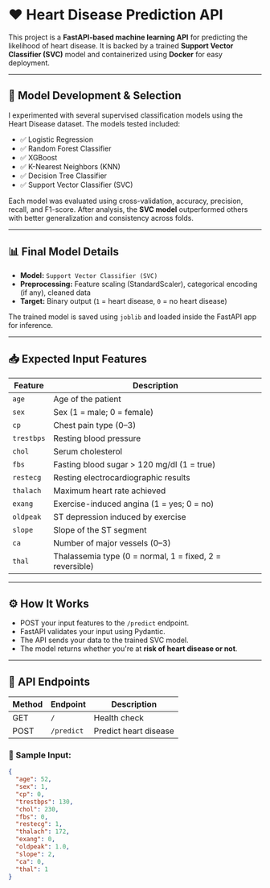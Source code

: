 # ❤️ Heart Disease Prediction API

This project is a **FastAPI-based machine learning API** for predicting the likelihood of heart disease. It is backed by a trained **Support Vector Classifier (SVC)** model and containerized using **Docker** for easy deployment.

---

## 🧠 Model Development & Selection

I experimented with several supervised classification models using the Heart Disease dataset. The models tested included:

- ✅ Logistic Regression  
- ✅ Random Forest Classifier  
- ✅ XGBoost  
- ✅ K-Nearest Neighbors (KNN)  
- ✅ Decision Tree Classifier  
- ✅ Support Vector Classifier (SVC)

Each model was evaluated using cross-validation, accuracy, precision, recall, and F1-score. After analysis, the **SVC model** outperformed others with better generalization and consistency across folds.

---

## 📊 Final Model Details

- **Model:** `Support Vector Classifier (SVC)`
- **Preprocessing:** Feature scaling (StandardScaler), categorical encoding (if any), cleaned data
- **Target:** Binary output (`1` = heart disease, `0` = no heart disease)

The trained model is saved using `joblib` and loaded inside the FastAPI app for inference.

---

## 📥 Expected Input Features

| Feature      | Description                                  |
|--------------|----------------------------------------------|
| `age`        | Age of the patient                           |
| `sex`        | Sex (1 = male; 0 = female)                   |
| `cp`         | Chest pain type (0–3)                        |
| `trestbps`   | Resting blood pressure                       |
| `chol`       | Serum cholesterol                            |
| `fbs`        | Fasting blood sugar > 120 mg/dl (1 = true)   |
| `restecg`    | Resting electrocardiographic results         |
| `thalach`    | Maximum heart rate achieved                  |
| `exang`      | Exercise-induced angina (1 = yes; 0 = no)    |
| `oldpeak`    | ST depression induced by exercise            |
| `slope`      | Slope of the ST segment                      |
| `ca`         | Number of major vessels (0–3)                |
| `thal`       | Thalassemia type (0 = normal, 1 = fixed, 2 = reversible) |

---

## ⚙️ How It Works

- POST your input features to the `/predict` endpoint.
- FastAPI validates your input using Pydantic.
- The API sends your data to the trained SVC model.
- The model returns whether you're at **risk of heart disease or not**.

---

## 🔗 API Endpoints

| Method | Endpoint       | Description               |
|--------|----------------|---------------------------|
| GET    | `/`            | Health check              |
| POST   | `/predict`     | Predict heart disease     |

### 🧪 Sample Input:
```json
{
  "age": 52,
  "sex": 1,
  "cp": 0,
  "trestbps": 130,
  "chol": 230,
  "fbs": 0,
  "restecg": 1,
  "thalach": 172,
  "exang": 0,
  "oldpeak": 1.0,
  "slope": 2,
  "ca": 0,
  "thal": 1
}
